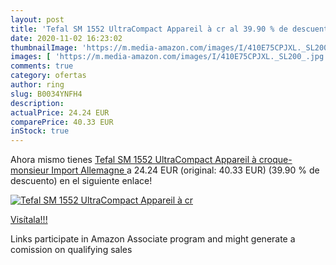 ```yaml
---
layout: post
title: 'Tefal SM 1552 UltraCompact Appareil à cr al 39.90 % de descuento'
date: 2020-11-02 16:23:02
thumbnailImage: 'https://m.media-amazon.com/images/I/410E75CPJXL._SL200_.jpg'
images: [ 'https://m.media-amazon.com/images/I/410E75CPJXL._SL200_.jpg' ]
comments: true
category: ofertas
author: ring
slug: B0034YNFH4
description:
actualPrice: 24.24 EUR
comparePrice: 40.33 EUR
inStock: true
---
```


Ahora mismo tienes [Tefal SM 1552 UltraCompact Appareil à croque-monsieur  Import Allemagne ](https://www.amazon.fr/dp/B0034YNFH4/?tag=tolees0d-21) a 24.24 EUR (original: 40.33 EUR) (39.90 %  de descuento) en el siguiente enlace!

[![Tefal SM 1552 UltraCompact Appareil à cr](https://m.media-amazon.com/images/I/410E75CPJXL._SL200_.jpg)](https://www.amazon.fr/dp/B0034YNFH4/?tag=tolees0d-21)

[Visítala!!!](https://www.amazon.fr/dp/B0034YNFH4/?tag=tolees0d-21)

Links participate in Amazon Associate program and might generate a comission on qualifying sales
